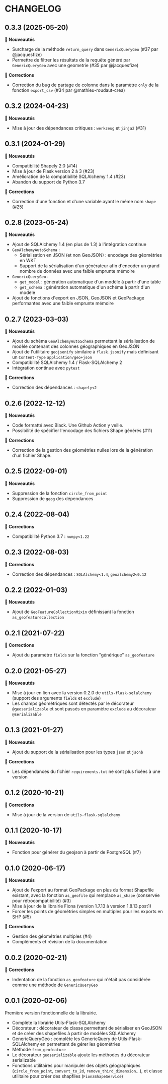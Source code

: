 # CHANGELOG

## 0.3.3 (2025-05-20)

**🚀 Nouveautés**

- Surcharge de la méthode `return_query` dans `GenericQueryGeo` (#37 par @jacquesfize)
- Permettre de filtrer les résultats de la requête généré par `GenericQueryGeo` avec une geometrie (#35 par @jacquesfize)

**🐛 Corrections**

- Correction du bug de partage de colonne dans le paramètre `only` de la fonction `export_csv` (#34 par @mathieu-roudaut-crea)

## 0.3.2 (2024-04-23)

**🚀 Nouveautés**

- Mise à jour des dépendances critiques : `werkzeug` et
  `jinja2` (#31)

## 0.3.1 (2024-01-29)

**🚀 Nouveautés**

- Compatibilité Shapely 2.0 (#14)
- Mise à jour de Flask version 2 à 3 (#23)
- Amélioration de la compatibilité SQLAlchemy 1.4 (#23)
- Abandon du support de Python 3.7

**🐛 Corrections**

- Correction d'une fonction et d'une variable ayant le même nom
  `shape` (#25)

## 0.2.8 (2023-05-24)

**🚀 Nouveautés**

- Ajout de SQLAlchemy 1.4 (en plus de 1.3) à l'intégration continue
- `GeoAlchemyAutoSchema` :
  - Sérialisation en JSON (et non GeoJSON) : encodage des géométries
    en WKT
  - Support de la sérialisation d'un générateur afin d'encoder un
    grand nombre de données avec une faible emprunte mémoire
- `GenericQueryGeo` :
  - `get_model` : génération automatique d'un modèle à partir d'une
    table
  - `get_schema` : génération automatique d'un schéma à partir d'un
    modèle
- Ajout de fonctions d'export en JSON, GeoJSON et GeoPackage
  performantes avec une faible emprunte mémoire

## 0.2.7 (2023-03-03)

**🚀 Nouveautés**

- Ajout du schéma `GeoAlchemyAutoSchema` permettant la sérialisation
  de modèle contenant des colonnes géographiques en GeoJSON
- Ajout de l'utilitaire `geojsonify` similaire à `flask.jsonify` mais
  définisant un `Content-Type` `application/geo+json`
- Compatibilité SQLAlchemy 1.4 / Flask-SQLAlchemy 2
- Intégration continue avec `pytest`

**🐛 Corrections**

- Correction des dépendances : `shapely<2`

## 0.2.6 (2022-12-12)

**🚀 Nouveautés**

- Code formatté avec Black. Une Github Action y veille.
- Possibilité de spécifier l'encodage des fichiers Shape générés (#11)

**🐛 Corrections**

- Correction de la gestion des géométries nulles lors de la génération
  d'un fichier Shape.

## 0.2.5 (2022-09-01)

**🚀 Nouveautés**

- Suppression de la fonction `circle_from_point`
- Suppression de `geog` des dépendances

## 0.2.4 (2022-08-04)

**🐛 Corrections**

- Compatibilité Python 3.7 : `numpy<1.22`

## 0.2.3 (2022-08-03)

**🐛 Corrections**

- Correction des dépendances : `SQLAlchemy<1.4`, `geoalchemy2<0.12`

## 0.2.2 (2022-01-03)

**🚀 Nouveautés**

- Ajout de `GeoFeatureCollectionMixin` définissant la fonction
  `as_geofeaturecollection`

## 0.2.1 (2021-07-22)

**🐛 Corrections**

- Ajout du paramètre `fields` sur la fonction \"générique\"
  `as_geofeature`

## 0.2.0 (2021-05-27)

**🚀 Nouveautés**

- Mise à jour en lien avec la version 0.2.0 de
  `utils-flask-sqlalchemy` (support des arguments `fields` et
  `exclude`)
- Les champs géométriques sont détectés par le décorateur
  `@geoserializable` et sont passés en paramètre `exclude` au
  décorateur `@serializable`

## 0.1.3 (2021-01-27)

**🚀 Nouveautés**

- Ajout du support de la sérialisation pour les types `json` et
  `jsonb`

**🐛 Corrections**

- Les dépendances du fichier `requirements.txt` ne sont plus fixées à
  une version

## 0.1.2 (2020-10-21)

**🐛 Corrections**

- Mise à jour de la version de `utils-flask-sqlalchemy`

## 0.1.1 (2020-10-17)

**🚀 Nouveautés**

- Fonction pour générer du geojson à partir de PostgreSQL (#7)

## 0.1.0 (2020-06-17)

**🚀 Nouveautés**

- Ajout de l'export au format GeoPackage en plus du format Shapefile
  existant, avec la fonction `as_geofile` qui remplace `as_shape`
  (conservée pour rétrocompatibilité) (#3)
- Mise à jour de la librairie Fiona (version 1.7.13 à version
  1.8.13.post1)
- Forcer les points de géométries simples en multiples pour les
  exports en SHP (#5)

**🐛 Corrections**

- Gestion des géométries multiples (#4)
- Compléments et révision de la documentation

## 0.0.2 (2020-02-21)

**🐛 Corrections**

- Indentation de la fonction `as_geofeature` qui n'était pas
  considérée comme une méthode de `GenericQueryGeo`

## 0.0.1 (2020-02-06)

Première version fonctionnelle de la librairie.

- Complète la librairie Utils-Flask-SQLAlchemy
- Décorateur : décorateur de classe permettant de sérialiser en
  GeoJSON et de créer des shapefiles à partir de modèles SQLAlchemy
- GenericQueryGeo : complète les GenericQuery de Utils-Flask-SQLAlchemy en permettant de gérer les géométries
- Méthode `from_geofeature`
- Le décorateur `geoserializable` ajoute les méthodes du décorateur serializable
- Fonctions utilitaires pour manipuler des objets géographiques
  (`circle_from_point`, `convert_to_2d`, `remove_third_dimension`...), et classe utilitaire pour créer des shapfiles (`FionaShapeService`)
